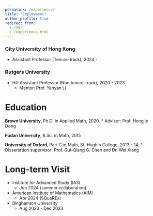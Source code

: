 ```yaml
---
permalink: /experience/
title: "Employment"
author_profile: true
redirect_from: 
  - /md/
  - /experience.html
---
```

  
  
  
  
### City University of Hong Kong
  * Assistant Professor (Tenure-track), 2024 -

### Rutgers University
  * Hill Assistant Professor (Non tenure-track), 2020 - 2023
      * Mentor: Prof. Yanyan Li
  
# Education

**Brown University**, Ph.D. in Applied Math, 2020.
      * Advisor: Prof. Hongjie Dong

**Fudan University**, B.Sc. in Math, 2015

**University of Oxford**, Part C in Math, St. Hugh's College, 2013 - 14.
      * Dissertation supervisor: Prof. Gui-Qiang G. Chen and Dr. Wei Xiang
        
# Long-term Visit
  * Institute for Advanced Study (IAS)
      * Jun 2024 (summer collaboration)
  * American Institute of Mathematics (AIM)
      * Apr 2024 (SQuaREs)
  * Binghamton University
      * Aug 2023 - Dec 2023
